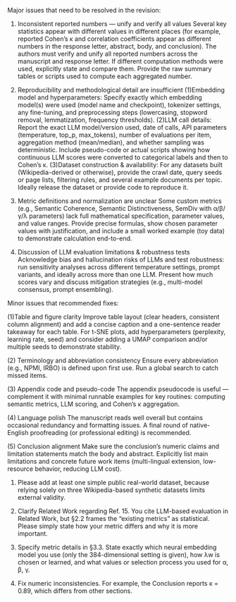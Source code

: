 
Major issues that need to be resolved in the revision:
1. Inconsistent reported numbers — unify and verify all values
Several key statistics appear with different values in different places (for example, reported Cohen’s κ and correlation coefficients appear as different numbers in the response letter, abstract, body, and conclusion). The authors must verify and unify all reported numbers across the manuscript and response letter. If different computation methods were used, explicitly state and compare them. Provide the raw summary tables or scripts used to compute each aggregated number.

2. Reproducibility and methodological detail are insufficient
(1)Embedding model and hyperparameters: Specify exactly which embedding model(s) were used (model name and checkpoint), tokenizer settings, any fine-tuning, and preprocessing steps (lowercasing, stopword removal, lemmatization, frequency thresholds).
(2)LLM call details: Report the exact LLM model/version used, date of calls, API parameters (temperature, top_p, max_tokens), number of evaluations per item, aggregation method (mean/median), and whether sampling was deterministic. Include pseudo-code or actual scripts showing how continuous LLM scores were converted to categorical labels and then to Cohen’s κ.
(3)Dataset construction & availability: For any datasets built (Wikipedia-derived or otherwise), provide the crawl date, query seeds or page lists, filtering rules, and several example documents per topic. Ideally release the dataset or provide code to reproduce it.

3. Metric definitions and normalization are unclear
Some custom metrics (e.g., Semantic Coherence, Semantic Distinctiveness, SemDiv with α/β/γ/λ parameters) lack full mathematical specification, parameter values, and value ranges. Provide precise formulas, show chosen parameter values with justification, and include a small worked example (toy data) to demonstrate calculation end-to-end.

4. Discussion of LLM evaluation limitations & robustness tests
Acknowledge bias and hallucination risks of LLMs and test robustness: run sensitivity analyses across different temperature settings, prompt variants, and ideally across more than one LLM. Present how much scores vary and discuss mitigation strategies (e.g., multi-model consensus, prompt ensembling).

Minor issues that recommended fixes:

(1)Table and figure clarity
Improve table layout (clear headers, consistent column alignment) and add a concise caption and a one-sentence reader takeaway for each table.
For t-SNE plots, add hyperparameters (perplexity, learning rate, seed) and consider adding a UMAP comparison and/or multiple seeds to demonstrate stability.

(2) Terminology and abbreviation consistency
Ensure every abbreviation (e.g., NPMI, IRBO) is defined upon first use. Run a global search to catch missed items.

(3) Appendix code and pseudo-code
The appendix pseudocode is useful — complement it with minimal runnable examples for key routines: computing semantic metrics, LLM scoring, and Cohen’s κ aggregation.

(4) Language polish
The manuscript reads well overall but contains occasional redundancy and formatting issues. A final round of native-English proofreading (or professional editing) is recommended.

(5) Conclusion alignment
Make sure the conclusion’s numeric claims and limitation statements match the body and abstract. Explicitly list main limitations and concrete future work items (multi-lingual extension, low-resource behavior, reducing LLM cost).




1. Please add at least one simple public real-world dataset, because relying solely on three Wikipedia-based synthetic datasets limits external validity.

2. Clarify Related Work regarding Ref. 15. You cite LLM-based evaluation in Related Work, but §2.2 frames the “existing metrics” as statistical. Please simply state how your metric differs and why it is more important.

3. Specify metric details in §3.3. State exactly which neural embedding model you use (only the 384-dimensional setting is given), how λw is chosen or learned, and what values or selection process you used for α, β, γ.

4. Fix numeric inconsistencies. For example, the Conclusion reports κ = 0.89, which differs from other sections.

